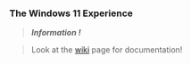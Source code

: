 ### The Windows 11 Experience

> ***Information !*** 

> Look at the <a href="https://github.com/ItzzExcel/Win11RBLX/wiki">wiki</a> page for documentation!
